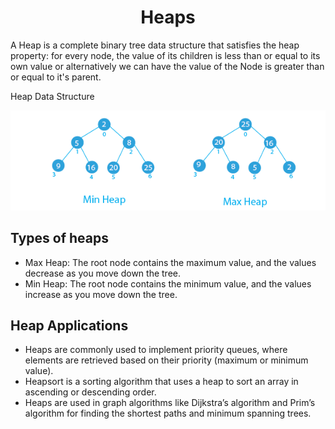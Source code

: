 <h1 align="center">Heaps</h1>

A Heap is a complete binary tree data structure that satisfies the heap property: for every node, the value of its children is less than or equal to its own value or alternatively we can have the value of the Node is greater than or equal to it's parent.

Heap Data Structure

<img src="../../../../assets/Trees/minandmaxheap.png"/>

<h2>Types of heaps</h2>

- Max Heap: The root node contains the maximum value, and the values decrease as you move down the tree.
- Min Heap: The root node contains the minimum value, and the values increase as you move down the tree.

<h2>Heap Applications</h2>


- Heaps are commonly used to implement priority queues, where elements are retrieved based on their priority (maximum or minimum value).
- Heapsort is a sorting algorithm that uses a heap to sort an array in ascending or descending order.
- Heaps are used in graph algorithms like Dijkstra’s algorithm and Prim’s algorithm for finding the shortest paths and minimum spanning trees.
